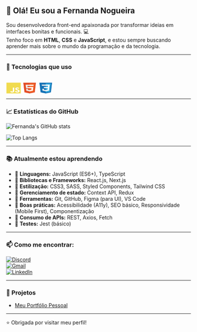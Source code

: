 ## 👋 Olá! Eu sou a Fernanda Nogueira

Sou desenvolvedora front-end apaixonada por transformar ideias em interfaces bonitas e funcionais. 💻  
Tenho foco em **HTML**, **CSS** e **JavaScript**, e estou sempre buscando aprender mais sobre o mundo da programação e da tecnologia.

---

### 🚀 Tecnologias que uso

<div style="display: inline_block"><br>
  <img align="center" alt="Js" height="30" width="40" src="https://raw.githubusercontent.com/devicons/devicon/master/icons/javascript/javascript-plain.svg">
  <img align="center" alt="HTML" height="30" width="40" src="https://raw.githubusercontent.com/devicons/devicon/master/icons/html5/html5-original.svg">
  <img align="center" alt="CSS" height="30" width="40" src="https://raw.githubusercontent.com/devicons/devicon/master/icons/css3/css3-original.svg">
</div>

---

### 📈 Estatísticas do GitHub

![Fernanda's GitHub stats](https://github-readme-stats.vercel.app/api?username=Fernanda-NogueiraDa&show_icons=true&theme=algolia&include_all_commits=true&count_private=true)

![Top Langs](https://github-readme-stats.vercel.app/api/top-langs/?username=Fernanda-NogueiraDa&layout=compact&langs_count=6&theme=tokyonight)

---

### 📚 Atualmente estou aprendendo

- 🔹 **Linguagens:** JavaScript (ES6+), TypeScript  
- 🔹 **Bibliotecas e Frameworks:** React.js, Next.js  
- 🔹 **Estilização:** CSS3, SASS, Styled Components, Tailwind CSS  
- 🔹 **Gerenciamento de estado:** Context API, Redux  
- 🔹 **Ferramentas:** Git, GitHub, Figma (para UI), VS Code  
- 🔹 **Boas práticas:** Acessibilidade (A11y), SEO básico, Responsividade (Mobile First), Componentização  
- 🔹 **Consumo de APIs:** REST, Axios, Fetch  
- 🔹 **Testes:** Jest (básico)

---

### 📫 Como me encontrar:

[![Discord](https://img.shields.io/badge/Discord-7289DA?style=for-the-badge&logo=discord&logoColor=white)](https://discord.gg/arzPTv8M)  
[![Gmail](https://img.shields.io/badge/-Gmail-%23333?style=for-the-badge&logo=gmail&logoColor=white)](mailto:fernanda.psy22@gmail.com)  
[![LinkedIn](https://img.shields.io/badge/-LinkedIn-%230077B5?style=for-the-badge&logo=linkedin&logoColor=white)](https://www.linkedin.com/in/fernanda-nogueira-de-andrade-b38b14184)

---

### 🌟 Projetos
- [Meu Portfólio Pessoal](https://github.com/Fernanda-NogueiraDa/portfolio)

---

⭐️ Obrigada por visitar meu perfil!
